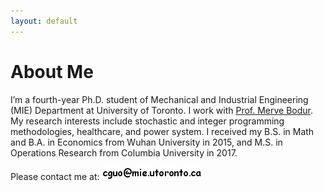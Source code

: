 ```yaml
---
layout: default
---
```


# About Me

I’m a fourth-year Ph.D. student of Mechanical and Industrial Engineering (MIE) Department at University of Toronto. I work with [Prof. Merve Bodur](https://sites.google.com/site/mervebodr/). My research interests include stochastic and integer programming methodologies, healthcare, and power system. I received my B.S. in Math and B.A. in Economics from Wuhan University in 2015, and M.S. in Operations Research from Columbia University in 2017.

Please contact me at: <img src ="/images/email_comic_bold.png" alt = "email image"/>

<!-- # News

Aug/01/2019: We submitted our paper "Logic-based Benders Decomposition and Binary Decision Diagram Based Approaches for Stochastic Distributed Operating
Room Scheduling". -->
